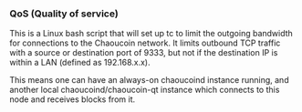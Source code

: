 ### QoS (Quality of service) ###

This is a Linux bash script that will set up tc to limit the outgoing bandwidth for connections to the Chaoucoin network. It limits outbound TCP traffic with a source or destination port of 9333, but not if the destination IP is within a LAN (defined as 192.168.x.x).

This means one can have an always-on chaoucoind instance running, and another local chaoucoind/chaoucoin-qt instance which connects to this node and receives blocks from it.

